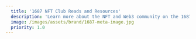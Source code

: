 ```yaml
---
  title: '1687 NFT Club Reads and Resources'
  description: 'Learn more about the NFT and Web3 community on the 1687 blog. Explore resources from the 1687 NFT club.'
  image: /images/assets/brand/1687-meta-image.jpg
  priority: 1.0
---
```

